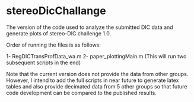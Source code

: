 # stereoDicChallange
 The version of the code used to analyze the submitted DIC data and
generate plots of stereo-DIC challenge 1.0. 

Order of running the files is as follows:

1- RegDICTransProfData_wa.m
2- paper_plottingMain.m (This will run two subsequent scripts in the end)

Note that the current version does not provide the data from other groups.
However, I intend to add the full scripts in near future to generate latex
tables and also provide decimated data from 5 other groups so that future
code development can be compared to the published results.
